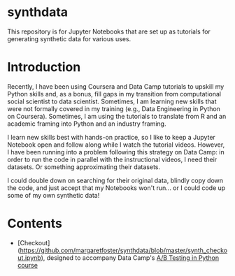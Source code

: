 # synthdata
This repository is for Jupyter Notebooks that are set up as tutorials for generating synthetic data for various uses.

# Introduction
Recently, I have been using Coursera and Data Camp tutorials to upskill my Python skills and, as a bonus, fill gaps in my transition from computational social scientist to data scientist. Sometimes, I am learning new skills that were not formally covered in my training (e.g., Data Engineering in Python on Coursera). Sometimes, I am using the tutorials to translate from R and an academic framing into Python and an industry framing.

I learn new skills best with hands-on practice, so I like to keep a Jupyter Notebook open and follow along while I watch the tutorial videos. However, I have been running into a problem following this strategy on Data Camp: in order to run the code in parallel with the instructional videos, I need their datasets. Or something approximating their datasets. 

I could double down on searching for their original data, blindly copy down the code, and just accept that my Notebooks won't run... or I could code up some of my own synthetic data!

# Contents
- [Checkout] (https://github.com/margaretfoster/synthdata/blob/master/synth_checkout.ipynb), designed to accompany Data Camp's [A/B Testing in Python course](https://www.datacamp.com/courses/ab-testing-in-python)
